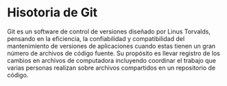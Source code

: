 # Hisotoria de Git  
Git es un software de control de versiones diseñado por Linus Torvalds, pensando en la eficiencia, la confiabilidad y compatibilidad del mantenimiento de versiones de aplicaciones 
cuando estas tienen un gran número de archivos de código fuente. Su propósito es llevar registro de los cambios en archivos de computadora incluyendo coordinar el trabajo que varias
personas realizan sobre archivos compartidos en un repositorio de código.
